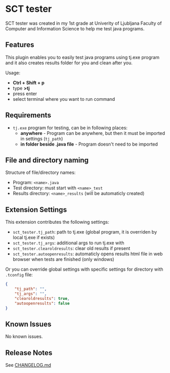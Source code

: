 # SCT tester

SCT tester was created in my 1st grade at Univerity of Ljubljana Faculty of Computer and Information Science to help me test java programs.

## Features

This plugin enables you to easily test java programs using tj.exe program and it also creates results folder for you and clean after you.

Usage:
- **Ctrl + Shift + p**
- type **>tj**
- press enter
- select terminal where you want to run command

## Requirements

* `tj.exe` program for testing, can be in following places:
    * __anywhere__ - Program can be anywhere, but then it must be imported in settings (`tj_path`)
    * __in folder beside .java file__ - Program doesn't need to be imported

## File and directory naming

Structure of file/directory names:
- Program: `<name>.java`
- Test directory: must start with `<name>_test`
- Results directory: `<name>_results` (will be automaticly created)

## Extension Settings

This extension contributes the following settings:

* `sct_tester.tj_path`: path to tj.exe (global program, it is overriden by local tj.exe if exists)
* `sct_tester.tj_args`: additional args to run tj.exe with
* `sct_tester.clearoldresults`: clear old results if present
* `sct_tester.autoopenresults`: automaticly opens results html file in web browser when tests are finished (only windows)

Or you can override global settings with specific settings for directory with `.tconfig` file:

```json
{
    "tj_path": "",
    "tj_args": "",
    "clearoldresults": true,
    "autoopenresults": false
}
```

## Known Issues

No known issues.

## Release Notes

See [CHANGELOG.md](CHANGELOG.md)
